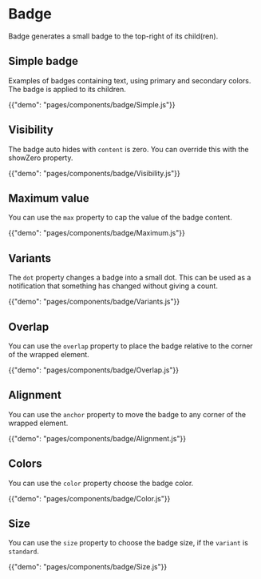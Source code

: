 # Badge

<p class="description">Badge generates a small badge to the top-right of its child(ren).</p>

## Simple badge

Examples of badges containing text, using primary and secondary colors. The badge is applied to its children.

{{"demo": "pages/components/badge/Simple.js"}}

## Visibility

The badge auto hides with `content` is zero. You can override this with the showZero property.

{{"demo": "pages/components/badge/Visibility.js"}}

## Maximum value

You can use the `max` property to cap the value of the badge content.

{{"demo": "pages/components/badge/Maximum.js"}}

## Variants

The `dot` property changes a badge into a small dot. This can be used as a notification that something has changed without giving a count.

{{"demo": "pages/components/badge/Variants.js"}}

## Overlap

You can use the `overlap` property to place the badge relative to the corner of the wrapped element.

{{"demo": "pages/components/badge/Overlap.js"}}

## Alignment

You can use the `anchor` property to move the badge to any corner of the wrapped element.

{{"demo": "pages/components/badge/Alignment.js"}}

## Colors

You can use the `color` property choose the badge color.

{{"demo": "pages/components/badge/Color.js"}}

## Size

You can use the `size` property to choose the badge size, if the `variant` is `standard`.

{{"demo": "pages/components/badge/Size.js"}}
